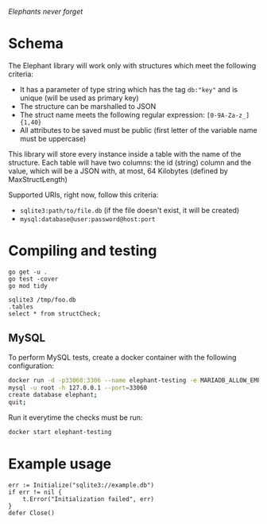 _Elephants never forget_

# Schema
The Elephant library will work only with structures which meet the following criteria:

- It has a parameter of type string which has the tag `db:"key"` and is unique (will be used as primary key)
- The structure can be marshalled to JSON
- The struct name meets the following regular expression: `[0-9A-Za-z_]{1,40}`
- All attributes to be saved must be public (first letter of the variable name must be uppercase)

This library will store every instance inside a table with the name of the structure. Each table will have two columns: the id (string) column and the value, which will be a JSON with, at most, 64 Kilobytes (defined by MaxStructLength)

Supported URIs, right now, follow this criteria:

- `sqlite3:path/to/file.db` (if the file doesn't exist, it will be created)
- `mysql:database@user:password@host:port`

# Compiling and testing
```
go get -u .
go test -cover
go mod tidy

sqlite3 /tmp/foo.db
.tables
select * from structCheck;
```

## MySQL
To perform MySQL tests, create a docker container with the following configuration:
```bash
docker run -d -p33060:3306 --name elephant-testing -e MARIADB_ALLOW_EMPTY_ROOT_PASSWORD=true mariadb:lts
mysql -u root -h 127.0.0.1 --port=33060
create database elephant;
quit;
```

Run it everytime the checks must be run:

```bash
docker start elephant-testing
```

# Example usage
```
err := Initialize("sqlite3://example.db")
if err != nil {
    t.Error("Initialization failed", err)
}
defer Close()

```